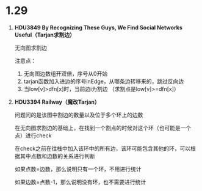 # 1.29

1. **HDU3849 By Recognizing These Guys, We Find Social Networks Useful（Tarjan求割边）**

   无向图求割边

   注意点：

   1. 无向图边数组开双倍，序号从0开始
   2. tarjan函数加入进边的序号inEdge，从哪条边转移来的，跳过反向边
   3. 当low[v]>dfn[x]时，当前边i为割边 （求割点是low[v]>=dfn[x]）

2. **HDU3394 Railway（魔改Tarjan）**

   问题问的是该图中割边的数量以及位于多个环上的边数

   在无向图求割边的基础上，在找到一个割点的时候对这个环（也可能是一个点）进行check

   在check之前在往栈中加入该环中的所有边，该环可能包含其他的环，可以根据其中点数和边数的关系进行判断

   如果点数=边数，那么说明只有一个环，不用进行统计

   如果边数=点数-1，那么说明没有环，也不需要进行统计
